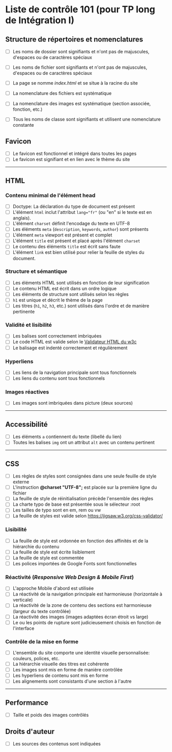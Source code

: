 # Liste de contrôle 101 (pour TP long de Intégration I)

## Structure de répertoires et nomenclatures
- [ ] Les noms de dossier sont signifiants et n'ont pas de majuscules, d'espaces ou de caractères spéciaux
- [ ] Les noms de fichier sont signifiants et n'ont pas de majuscules, d'espaces ou de caractères spéciaux
- [ ] La page se nomme _index.html_ et se situe à la racine du site
- [ ] La nomenclature des fichiers est systématique
- [ ] La nomenclature des images est systématique (section associée, fonction, etc.)
- [ ] Tous les noms de classe sont signifiants et utilisent une nomenclature constante


## Favicon
- [ ] Le favicon est fonctionnel et intégré dans toutes les pages 
- [ ] Le favicon est signifiant et en lien avec le thème du site

---

## HTML 

### Contenu minimal de l'élément head 
- [ ] Doctype: La déclaration du type de document est présent 
- [ ] L'élément `html` inclut l'attribut `lang="fr"` (ou "en" si le texte est en anglais). 
- [ ] L'élément `charset` définit l'encodage du texte en UTF-8
- [ ] Les éléments `meta` (`description`, `keywords`, `author`) sont présents
- [ ] L'élément `meta` viewport est présent et complet 
- [ ] L'élément `title` est présent et placé après l'élément `charset` 
- [ ] Le contenu des éléments `title` est écrit sans faute
- [ ] L'élément `link` est bien utilisé pour relier la feuille de styles du document.

### Structure et sémantique
- [ ] Les éléments HTML sont utilisés en fonction de leur signification
- [ ] Le contenu HTML est écrit dans un ordre logique
- [ ] Les éléments de structure sont utilisés selon les règles
- [ ] `h1` est unique et décrit le thème de la page
- [ ] Les titres (`h1`, `h2`, `h3`, etc.) sont utilisés dans l'ordre et de manière pertinente

### Validité et lisibilité
- [ ] Les balises sont correctement imbriquées
- [ ] Le code HTML est valide selon le [Validateur HTML du w3c](https://validator.w3.org/)
- [ ] Le balisage est indenté correctement et régulièrement

### Hyperliens
- [ ] Les liens de la navigation principale sont tous fonctionnels  
- [ ] Les liens du contenu sont tous fonctionnels

### Images réactives
- [ ] Les images sont imbriquées dans picture (deux sources)

---
## Accessibilité

- [ ] Les éléments `a` contiennent du texte (libellé du lien) 
- [ ] Toutes les balises `img` ont un attribut `alt` avec un contenu pertinent

---

## CSS
- [ ] Les règles de styles sont consignées dans une seule feuille de style externe
- [ ] L'instruction __@charset "UTF-8";__ est placée sur la première ligne du fichier
- [ ] La feuille de style de réinitialisation précède l'ensemble des règles 
- [ ] La charte typo de base est présentée sous le sélecteur :root
- [ ] Les tailles de typo sont en em, rem ou vw
- [ ] La feuille de styles est valide selon https://jigsaw.w3.org/css-validator/

### Lisibilité
- [ ] La feuille de style est ordonnée en fonction des affinités et de la hiérarchie du contenu 
- [ ] La feuille de style est écrite lisiblement  
- [ ] La feuille de style est commentée
- [ ] Les polices importées de Google Fonts sont fonctionnelles

### Réactivité (_Responsive Web Design & Mobile First_)
- [ ] L'approche Mobile d'abord est utilisée
- [ ] La réactivité de la navigation principale est harmonieuse (horizontale à verticale)
- [ ] La réactivité de la zone de contenu des sections est harmonieuse (largeur du texte contrôlée) 
- [ ] La réactivité des images (images adaptées écran étroit vs large)
- [ ] Le ou les points de rupture sont judicieusement choisis en fonction de l'interface

### Contrôle de la mise en forme 
- [ ] L'ensemble du site comporte une identité visuelle personnalisée: couleurs, polices, etc.
- [ ] La hiérarchie visuelle des titres est cohérente
- [ ] Les images sont mis en forme de manière contrôlée 
- [ ] Les hyperliens de contenu sont mis en forme
- [ ] Les alignements sont consistants d'une section à l'autre

---

## Performance
- [ ] Taille et poids des images contrôlés

## Droits d'auteur
- [ ] Les sources des contenus sont indiquées